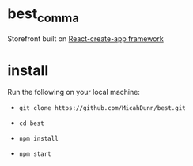 # best<sub>comma</sub>
Storefront built on <a href="https://github.com/facebook/create-react-app">React-create-app framework</a>
# install
Run the following on your local machine:

* `git clone https://github.com/MicahDunn/best.git`

* `cd best`

* `npm install`

* `npm start`
